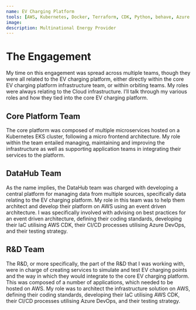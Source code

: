 ```yaml
---
name: EV Charging Platform
tools: [AWS, Kubernetes, Docker, Terraform, CDK, Python, behave, Azure DevOps, Grafana, PostgreSQL]
image:
description: Multinational Energy Provider
---
```


# The Engagement

My time on this engagement was spread across multiple teams, though they were all related to the EV charging platform, 
either directly within the core EV charging platform infrastructure team, or within orbiting teams. My roles were always 
relating to the Cloud infrastructure. I’ll talk through my various roles and how they tied into the core EV charging 
platform.

## Core Platform Team
The core platform was composed of multiple microservices hosted on a Kubernetes EKS cluster, following a micro frontend 
architecture. My role within the team entailed managing, maintaining and improving the infrastructure as well as 
supporting application teams in integrating their services to the platform.

## DataHub Team
As the name implies, the DataHub team was charged with developing a central platform for managing data from multiple 
sources, specifically data relating to the EV charging platform. My role in this team was to help them architect and 
develop their platform on AWS using an event driven architecture. I was specifically involved with advising on best 
practices for an event driven architecture, defining their coding standards, developing their IaC utilising AWS CDK, 
their CI/CD processes utilising Azure DevOps, and their testing strategy.

## R&D Team
The R&D, or more specifically, the part of the R&D that I was working with, were in charge of creating services to 
simulate and test EV charging points and the way in which they would integrate to the core EV charging platform. This 
was composed of a number of applications, which needed to be hosted on AWS. My role was to architect the infrastructure 
solution on AWS, defining their coding standards, developing their IaC utilising AWS CDK, their CI/CD processes 
utilising Azure DevOps, and their testing strategy.
